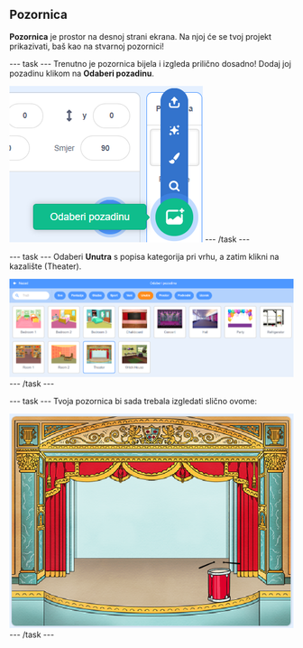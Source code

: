 ## Pozornica

**Pozornica** je prostor na desnoj strani ekrana. Na njoj će se tvoj projekt prikazivati, baš kao na stvarnoj pozornici! 

--- task --- Trenutno je pozornica bijela i izgleda prilično dosadno! Dodaj joj pozadinu klikom na **Odaberi pozadinu**.

![snimka zaslona](images/band-stage-choose.png) --- /task ---

--- task --- Odaberi **Unutra** s popisa kategorija pri vrhu, a zatim klikni na kazalište (Theater).

![snimka zaslona](images/band-backdrop.png) --- /task ---

--- task --- Tvoja pozornica bi sada trebala izgledati slično ovome:

![snimka zaslona](images/band-stage.png) --- /task ---